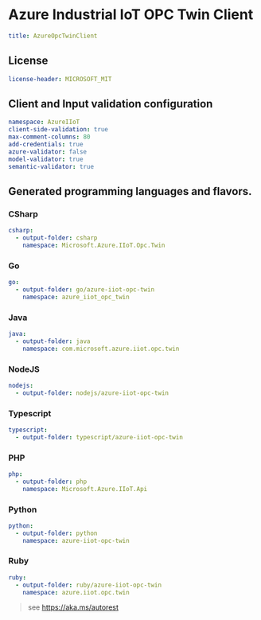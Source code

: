 # Azure Industrial IoT OPC Twin Client
``` yaml
title: AzureOpcTwinClient
```

## License
``` yaml
license-header: MICROSOFT_MIT
```

## Client and Input validation configuration
``` yaml
namespace: AzureIIoT
client-side-validation: true
max-comment-columns: 80
add-credentials: true
azure-validator: false
model-validator: true
semantic-validator: true
```

## Generated programming languages and flavors.
### CSharp
``` yaml 
csharp:
  - output-folder: csharp
    namespace: Microsoft.Azure.IIoT.Opc.Twin
```
### Go
``` yaml 
go:
  - output-folder: go/azure-iiot-opc-twin
    namespace: azure_iiot_opc_twin
```
### Java
``` yaml 
java:
  - output-folder: java
    namespace: com.microsoft.azure.iiot.opc.twin
```
### NodeJS
``` yaml 
nodejs:
  - output-folder: nodejs/azure-iiot-opc-twin
```
### Typescript
``` yaml 
typescript:
  - output-folder: typescript/azure-iiot-opc-twin
```
### PHP
``` yaml 
php:
  - output-folder: php
    namespace: Microsoft.Azure.IIoT.Api
```
### Python
``` yaml 
python:
  - output-folder: python
    namespace: azure-iiot-opc-twin
```
### Ruby
``` yaml 
ruby:
  - output-folder: ruby/azure-iiot-opc-twin
    namespace: azure.iiot.opc.twin
```

> see https://aka.ms/autorest

